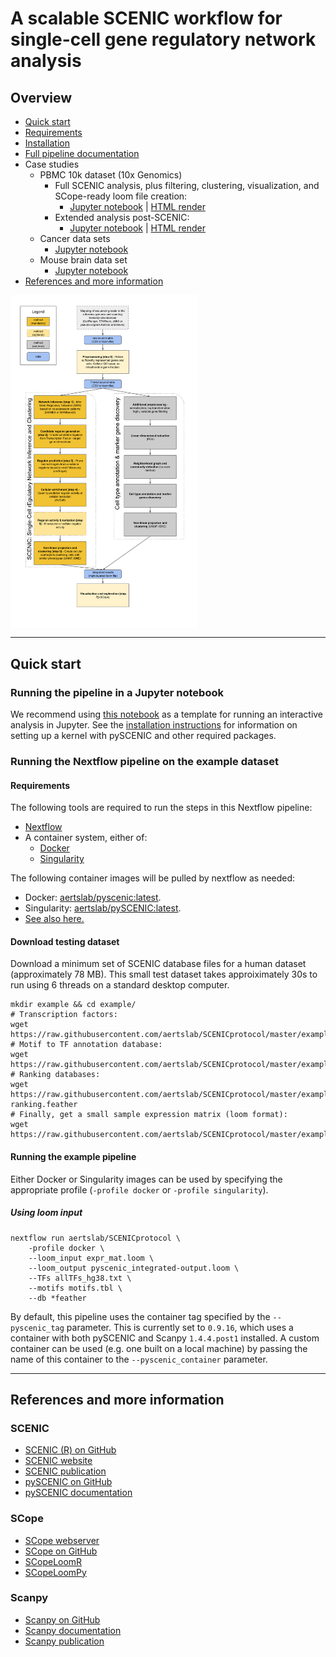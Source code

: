 # A scalable SCENIC workflow for single-cell gene regulatory network analysis

## Overview

* [Quick start](#quick-start)
* [Requirements](#requirements)
* [Installation](docs/installation.md)
* [Full pipeline documentation](docs/pipeline.md)
* Case studies
  * PBMC 10k dataset (10x Genomics)
    * Full SCENIC analysis, plus filtering, clustering, visualization, and SCope-ready loom file creation:
      * [Jupyter notebook](notebooks/PBMC10k_SCENIC-protocol-CLI.ipynb) 
        | 
        [HTML render](http://htmlpreview.github.io/?https://github.com/aertslab/SCENICprotocol/blob/master/notebooks/PBMC10k_SCENIC-protocol-CLI.html)
    * Extended analysis post-SCENIC:
      * [Jupyter notebook](notebooks/PBMC10k_downstream-analysis.ipynb)
        | 
        [HTML render](http://htmlpreview.github.io/?https://github.com/aertslab/SCENICprotocol/blob/master/notebooks/PBMC10k_downstream-analysis.html)
  * Cancer data sets
    * [Jupyter notebook](notebooks/SCENIC%20Protocol%20-%20Case%20study%20-%20Cancer%20data%20sets.ipynb)
  * Mouse brain data set
    * [Jupyter notebook](notebooks/SCENIC%20Protocol%20-%20Case%20study%20-%20Mouse%20brain%20data%20set.ipynb)
* [References and more information](#references-and-more-information)


<img src="docs/figs/Figure01.png" width=300 align=center alt="SCENIC workflow diagram">


---
## Quick start

### Running the pipeline in a Jupyter notebook
We recommend using 
    [this notebook](notebooks/PBMC10k_SCENIC-protocol-CLI.ipynb) 
    as a template for running an interactive analysis in Jupyter.
See the 
    [installation instructions](docs/installation.md)
    for information on setting up a kernel with pySCENIC and other required packages.

### Running the Nextflow pipeline on the example dataset

#### Requirements

The following tools are required to run the steps in this Nextflow pipeline:
* [Nextflow](https://www.nextflow.io/)
* A container system, either of:
    * [Docker](https://docs.docker.com/)
    * [Singularity](https://www.sylabs.io/singularity/)

The following container images will be pulled by nextflow as needed:
* Docker: [aertslab/pyscenic:latest](https://hub.docker.com/r/aertslab/pyscenic).
* Singularity: [aertslab/pySCENIC:latest](https://www.singularity-hub.org/collections/2033).
* [See also here.](https://github.com/aertslab/pySCENIC#docker-and-singularity-images)

#### Download testing dataset

Download a minimum set of SCENIC database files for a human dataset (approximately 78 MB).
This small test dataset takes approiximately 30s to run using 6 threads on a standard desktop computer.

    mkdir example && cd example/
    # Transcription factors:
    wget https://raw.githubusercontent.com/aertslab/SCENICprotocol/master/example/allTFs_hg38.txt 
    # Motif to TF annotation database:
    wget https://raw.githubusercontent.com/aertslab/SCENICprotocol/master/example/motifs.tbl
    # Ranking databases:
    wget https://raw.githubusercontent.com/aertslab/SCENICprotocol/master/example/genome-ranking.feather
    # Finally, get a small sample expression matrix (loom format):
    wget https://raw.githubusercontent.com/aertslab/SCENICprotocol/master/example/expr_mat.loom


#### Running the example pipeline

Either Docker or Singularity images can be used by specifying the appropriate profile (`-profile docker` or `-profile singularity`).

##### Using loom input

    nextflow run aertslab/SCENICprotocol \
        -profile docker \
        --loom_input expr_mat.loom \
        --loom_output pyscenic_integrated-output.loom \
        --TFs allTFs_hg38.txt \
        --motifs motifs.tbl \
        --db *feather

By default, this pipeline uses the container tag specified by the `--pyscenic_tag` parameter.
This is currently set to `0.9.16`, which uses a container with both pySCENIC and Scanpy `1.4.4.post1` installed.
A custom container can be used (e.g. one built on a local machine) by passing the name of this container to the `--pyscenic_container` parameter.

---

## References and more information

### SCENIC
* [SCENIC (R) on GitHub](https://github.com/aertslab/SCENIC)
* [SCENIC website](http://scenic.aertslab.org/)
* [SCENIC publication](https://doi.org/10.1016/j.cell.2018.05.057)
* [pySCENIC on GitHub](https://github.com/aertslab/pySCENIC)
* [pySCENIC documentation](https://pyscenic.readthedocs.io/en/latest/)

### SCope
* [SCope webserver](http://scope.aertslab.org/)
* [SCope on GitHub](https://github.com/aertslab/SCope)
* [SCopeLoomR](https://github.com/aertslab/SCopeLoomR)
* [SCopeLoomPy](https://github.com/aertslab/SCopeLoomPy)

### Scanpy
* [Scanpy on GitHub](https://github.com/theislab/scanpy)
* [Scanpy documentation](https://scanpy.readthedocs.io/)
* [Scanpy publication](https://doi.org/10.1186/s13059-017-1382-0)





